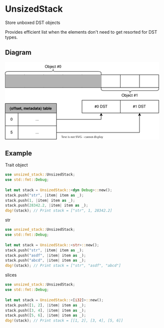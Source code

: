 # UnsizedStack
Store unboxed DST objects

Provides efficient list when the elements don't need to get resorted for DST types.

## Diagram
![diagram](images/diagram.svg)

## Example
Trait object
```rust
use unsized_stack::UnsizedStack;
use std::fmt::Debug;

let mut stack = UnsizedStack::<dyn Debug>::new();
stack.push("str", |item| item as _);
stack.push(1, |item| item as _);
stack.push(28342.2, |item| item as _);
dbg!(stack); // Print stack = ["str", 1, 28342.2]
```

str
```rust
use unsized_stack::UnsizedStack;
use std::fmt::Debug;

let mut stack = UnsizedStack::<str>::new();
stack.push("str", |item| item as _);
stack.push("asdf", |item| item as _);
stack.push("abcd", |item| item as _);
dbg!(stack); // Print stack = ["str", "asdf", "abcd"]
```

slices
```rust
use unsized_stack::UnsizedStack;
use std::fmt::Debug;

let mut stack = UnsizedStack::<[i32]>::new();
stack.push([1, 2], |item| item as _);
stack.push([3, 4], |item| item as _);
stack.push([5, 6], |item| item as _);
dbg!(stack); // Print stack = [[1, 2], [3, 4], [5, 6]]
```